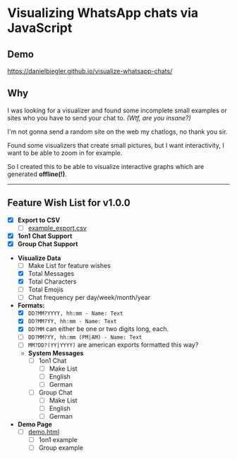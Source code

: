 # Visualizing WhatsApp chats via JavaScript

## Demo
https://danielbiegler.github.io/visualize-whatsapp-chats/

## Why
I was looking for a visualizer and found some incomplete small examples or sites who you have to send your chat to. *(Wtf, are you insane?)* 

I'm not gonna send a random site on the web my chatlogs, no thank you sir.

Found some visualizers that create small pictures, but I want interactivity, I want to be able to zoom in for example.

So I created this to be able to visualize interactive graphs which are generated **offline(!)**.
___
## Feature Wish List for v1.0.0
- [x] **Export to CSV**
  - [ ] [example_export.csv](../../blob/master/example/example_export.csv)
- [x] **1on1 Chat Support**
- [x] **Group Chat Support**
- **Visualize Data**
  - [ ] Make List for feature wishes
  - [x] Total Messages
  - [x] Total Characters
  - [ ] Total Emojis
  - [ ] Chat frequency per day/week/month/year
- **Formats:**
  - [x] `DD?MM?YYYY, hh:mm - Name: Text`
  - [x] `DD?MM?YY, hh:mm - Name: Text`
  - [x] `DD?MM` can either be one or two digits long, each.
  - [ ] `DD?MM?YY, hh:mm (PM|AM) - Name: Text`
  - [ ] `MM?DD?(YY|YYYY)` are american exports formatted this way?
  - **System Messages**
    - [ ] 1on1 Chat
      - [ ] Make List
      - [ ] English
      - [ ] German
    - [ ] Group Chat
      - [ ] Make List
      - [ ] English
      - [ ] German
- **Demo Page**
  - [ ] [demo.html](https://danielbiegler.github.io/visualize-whatsapp-chats/demo)
    - [ ] 1on1 example
    - [ ] Group example

